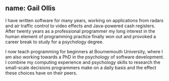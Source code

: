 name: Gail Ollis
---
I have written software for many years, working on applications from radars and air traffic control to video effects and Java-powered cash registers. After twenty years as a professional programmer my long interest in the human element of programming practice finally won out and provoked a career break to study for a psychology degree.

I now teach programming for beginners at Bournemouth University, where I am  also working towards a PhD in the psychology of software development. I combine my computing experience and psychology skills to research the small-scale decisions programmers make on a daily basis and the effect these choices have on their peers. 